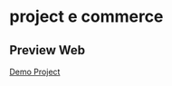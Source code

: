 # project e commerce

## Preview Web

[Demo Project](https://rezaandika142.github.io/bootstrap_ecommerce/index.html)
